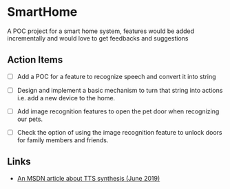# SmartHome
A POC project for a smart home system, features would be added incrementally and would love to get feedbacks and suggestions


## Action Items

- [ ] Add a POC for a feature to recognize speech and convert it into string
- [ ] Design and implement a basic mechanism to turn that string into actions  
i.e. add a new device to the home.  
- [ ] Add image recognition features to open the pet door when recognizing our pets.  
- [ ] Check the option of using the image recognition feature to unlock doors for family members and friends.


## Links

- [An MSDN article about TTS synthesis (June 2019)](https://docs.microsoft.com/en-us/archive/msdn-magazine/2019/june/speech-text-to-speech-synthesis-in-net)
